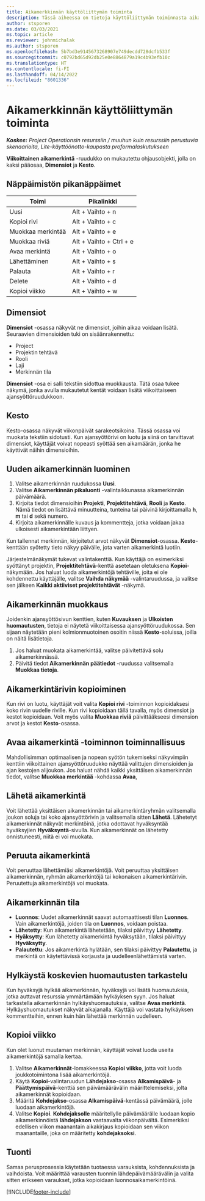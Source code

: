 ```yaml
---
title: Aikamerkkinnän käyttöliittymän toiminta
description: Tässä aiheessa on tietoja käyttöliittymän toiminnasta aikamerkkinnässä.
author: stsporen
ms.date: 03/03/2021
ms.topic: article
ms.reviewer: johnmichalak
ms.author: stsporen
ms.openlocfilehash: 5b7bd3e9145673268907e749decdd728dcfb533f
ms.sourcegitcommit: c0792bd65d92db25e0e8864879a19c4b93efb10c
ms.translationtype: HT
ms.contentlocale: fi-FI
ms.lasthandoff: 04/14/2022
ms.locfileid: "8601336"
---
```

# <a name="time-entry-ui-behavior"></a>Aikamerkkinnän käyttöliittymän toiminta

_**Koskee:** Project Operationsin resurssiin / muuhun kuin resurssiin perustuvia skenaarioita, Lite-käyttöönotto-kaupasta proformalaskutukseen_


**Viikoittainen aikamerkintä** -ruudukko on mukautettu ohjausobjekti, jolla on kaksi pääosaa, **Dimensiot** ja **Kesto**.

## <a name="keyboard-shortcuts"></a>Näppäimistön pikanäppäimet
| Toimi        | Pikalinkki                  |
|------------   |------------------------   |
| Uusi           | Alt + Vaihto + n           |
| Kopioi rivi      | Alt + Vaihto + c           |
| Muokkaa merkintää    | Alt + Vaihto + e           |
| Muokkaa riviä      | Alt + Vaihto + Ctrl + e    |
| Avaa merkintä    | Alt + Vaihto + o           |
| Lähettäminen        | Alt + Vaihto + s           |
| Palauta        | Alt + Vaihto + r           |
| Delete        | Alt + Vaihto + d           |
| Kopioi viikko     | Alt + Vaihto + w           |

## <a name="dimensions"></a>Dimensiot
**Dimensiot** -osassa näkyvät ne dimensiot, joihin aikaa voidaan lisätä. Seuraavien dimensioiden tuki on sisäänrakennettu:

  - Project
  - Projektin tehtävä
  - Rooli
  - Laji
  - Merkinnän tila

**Dimensiot** -osa ei salli tekstiin sidottua muokkausta. Tätä osaa tukee näkymä, jonka avulla mukautetut kentät voidaan lisätä viikoittaiseen ajansyöttöruudukkoon.

## <a name="duration"></a>Kesto
Kesto-osassa näkyvät viikonpäivät sarakeotsikoina. Tässä osassa voi muokata tekstiin sidotusti. Kun ajansyöttörivi on luotu ja siinä on tarvittavat dimensiot, käyttäjät voivat nopeasti syöttää sen aikamäärän, jonka he käyttivät näihin dimensioihin.

## <a name="create-a-new-time-entry"></a>Uuden aikamerkinnän luominen

1. Valitse aikamerkinnän ruudukossa **Uusi**. 
2. Valitse **Aikamerkinnän pikaluonti** -valintaikkunassa aikamerkinnän päivämäärä.
3. Kirjoita tiedot dimensioihin **Projekti**, **Projektitehtävä**, **Rooli** ja **Kesto**. Nämä tiedot on lisättävä minuutteina, tunteina tai päivinä kirjoittamalla **h**, **m** tai **d** sekä numero. 
4. Kirjoita aikamerkinnälle kuvaus ja kommentteja, jotka voidaan jakaa ulkoisesti aikamerkintään liittyen. 

Kun tallennat merkinnän, kirjoitetut arvot näkyvät **Dimensiot**-osassa. **Kesto**-kenttään syötetty tieto näkyy päivälle, jota varten aikamerkintä luotiin.

Järjestelmänäkymät tukevat valintakenttiä. Kun käyttäjä on esimerkiksi syöttänyt projektin, **Projektitehtävä**-kenttä asetetaan oletuksena **Kopioi**-näkymään. Jos haluat luoda aikamerkintöjä tehtäville, joita ei ole kohdennettu käyttäjälle, valitse **Vaihda näkymää** -valintaruudussa, ja valitse sen jälkeen **Kaikki aktiiviset projektitehtävät** -näkymä.

## <a name="edit-a-time-entry"></a>Aikamerkinnän muokkaus 
Joidenkin ajansyöttösivun kenttien, kuten **Kuvauksen** ja **Ulkoisten huomautusten**, tietoja ei näytetä viikoittaisessa ajansyöttöruudukossa. Sen sijaan näytetään pieni kolmionmuotoinen osoitin niissä **Kesto**-soluissa, joilla on näitä lisätietoja. 

1. Jos haluat muokata aikamerkintää, valitse päivitettävä solu aikamerkinnässä.
2. Päivitä tiedot **Aikamerkinnän päätiedot** -ruudussa valitsemalla **Muokkaa tietoja**. 

## <a name="copy-a-time-entry-row"></a>Aikamerkintärivin kopioiminen
Kun rivi on luotu, käyttäjät voit valita **Kopioi rivi** -toiminnon kopioidaksesi koko rivin uudelle riville. Kun rivi kopioidaan tällä tavalla, myös dimensiot ja kestot kopioidaan. Voit myös valita **Muokkaa riviä** päivittääkseesi dimension arvot ja kestot **Kesto**-osassa.

## <a name="open-a-time-entry-behavior"></a>Avaa aikamerkintä -toiminnon toiminnallisuus
Mahdollisimman optimaalisen ja nopean syötön tukemiseksi näkyvimpiin kenttiin viikoittainen ajansyöttöruudukko näyttää valittujen dimensioiden ja ajan kestojen alijoukon. Jos haluat nähdä kaikki yksittäisen aikamerkinnän tiedot, valitse **Muokkaa merkintää** -kohdassa **Avaa**,

## <a name="submit-a-time-entry"></a>Lähetä aikamerkintä
Voit lähettää yksittäisen aikamerkinnän tai aikamerkintäryhmän valitsemalla joukon soluja tai koko ajansyöttörivin ja valitsemalla sitten **Lähetä**. Lähetetyt aikamerkinnät näkyvät merkintöinä, jotka odottavat hyväksyntää hyväksyjien **Hyväksyntä**-sivulla. Kun aikamerkinnät on lähetetty onnistuneesti, niitä ei voi muokata.

## <a name="recall-a-time-entry"></a>Peruuta aikamerkintä
Voit peruuttaa lähettämiäsi aikamerkintöjä. Voit peruuttaa yksittäisen aikamerkinnän, ryhmän aikamerkintöjä tai kokonaisen aikamerkintärivin. Peruutettuja aikamerkintöjä voi muokata.

## <a name="time-entry-status"></a>Aikamerkinnän tila

- **Luonnos**: Uudet aikamerkinnät saavat automaattisesti tilan **Luonnos**. Vain aikamerkintöjä, joiden tila on **Luonnos**, voidaan poistaa.
- **Lähetetty**: Kun aikamerkintä lähetetään, tilaksi päivittyy **Lähetetty**. 
- **Hyäksytty**: Kun lähetetty aikamerkintä hyväksytään, tilaksi päivittyy **Hyväksytty**. 
- **Palautettu**: Jos aikamerkintä hylätään, sen tilaksi päivittyy **Palautettu**, ja merkintä on käytettävissä korjausta ja uudelleenlähettämistä varten. 

## <a name="view-rejection-comments"></a>Hylkäystä koskevien huomautusten tarkastelu
Kun hyväksyjä hylkää aikamerkinnän, hyväksyjä voi lisätä huomautuksia, jotka auttavat resurssia ymmärtämään hylkäyksen syyn. Jos haluat tarkastella aikamerkinnän hylkäyshuomautuksia, valitse **Avaa merkintä**. Hylkäyshuomautukset näkyvät aikajanalla. Käyttäjä voi vastata hylkäyksen kommentteihin, ennen kuin hän lähettää merkinnän uudelleen.

## <a name="copy-week"></a>Kopioi viikko
Kun olet luonut muutaman merkinnän, käyttäjät voivat luoda useita aikamerkintöjä samalla kertaa.

1. Valitse **Aikamerkinnät**-lomakkeessa **Kopioi viikko**, jotta voit luoda joukkotoimintona lisää aikamerkintöjä. 
2. Käytä **Kopioi**-valintaruudun **Lähdejakso**-osassa **Alkamispäivä**- ja **Päättymispäivä**-kenttiä sen päivämäärävälin määrittelemiseksi, jolta aikamerkinnät kopioidaan. 
3. Määritä **Kohdejakso**-osassa **Alkamispäivä**-kentässä päivämäärä, jolle luodaan aikamerkintöjä. 
4. Valitse **Kopioi**. **Kohdejaksolle** määritellylle päivämäärälle luodaan kopio aikamerkinnöistä **lähdejakson** vastaavalta viikonpäivältä. Esimerkiksi edellisen viikon maanantain aikakirjaus kopioidaan sen viikon maanantaille, joka on määritetty **kohdejaksoksi**.

## <a name="import"></a>Tuonti
Samaa perusprosessia käytetään tuotaessa varauksista, kohdennuksista ja vaihdoista. Voit määrittää varausten tuonnin lähdepäivämäärävälin ja valita sitten erikseen varaukset, jotka kopioidaan luonnosaikamerkintöinä. 


[!INCLUDE[footer-include](../includes/footer-banner.md)]

